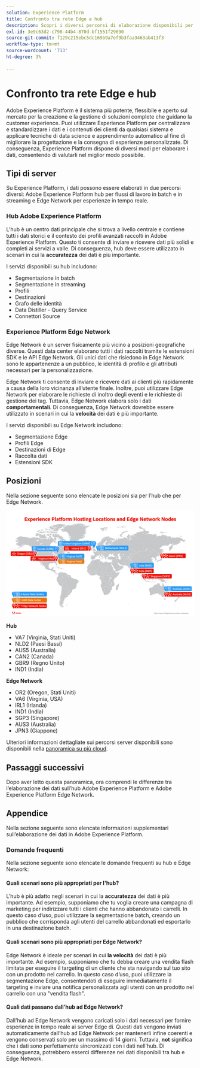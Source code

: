 ```yaml
---
solution: Experience Platform
title: Confronto tra rete Edge e hub
description: Scopri i diversi percorsi di elaborazione disponibili per Adobe Experience Platform.
exl-id: 3e9c63d2-c798-44b4-870d-bf1551f29690
source-git-commit: f129c215ebc5dc169b9a7ef9b3faa3463ab413f3
workflow-type: tm+mt
source-wordcount: '713'
ht-degree: 3%

---
```


# Confronto tra rete Edge e hub

Adobe Experience Platform è il sistema più potente, flessibile e aperto sul mercato per la creazione e la gestione di soluzioni complete che guidano la customer experience. Puoi utilizzare Experience Platform per centralizzare e standardizzare i dati e i contenuti dei clienti da qualsiasi sistema e applicare tecniche di data science e apprendimento automatico al fine di migliorare la progettazione e la consegna di esperienze personalizzate. Di conseguenza, Experience Platform dispone di diversi modi per elaborare i dati, consentendo di valutarli nel miglior modo possibile.

## Tipi di server

Su Experience Platform, i dati possono essere elaborati in due percorsi diversi: Adobe Experience Platform hub per flussi di lavoro in batch e in streaming e Edge Network per esperienze in tempo reale.

### Hub Adobe Experience Platform

L’hub è un centro dati principale che si trova a livello centrale e contiene tutti i dati storici e il contesto dei profili avanzati raccolti in Adobe Experience Platform. Questo ti consente di inviare e ricevere dati più solidi e completi ai servizi a valle. Di conseguenza, hub deve essere utilizzato in scenari in cui la **accuratezza** dei dati è più importante.

I servizi disponibili su hub includono:

- Segmentazione in batch
- Segmentazione in streaming
- Profili
- Destinazioni
- Grafo delle identità
- Data Distiller - Query Service
- Connettori Source

### Experience Platform Edge Network

Edge Network è un server fisicamente più vicino a posizioni geografiche diverse. Questi data center elaborano tutti i dati raccolti tramite le estensioni SDK e le API Edge Network. Gli unici dati che risiedono in Edge Network sono le appartenenze a un pubblico, le identità di profilo e gli attributi necessari per la personalizzazione.

Edge Network ti consente di inviare e ricevere dati ai clienti più rapidamente a causa della loro vicinanza all’utente finale. Inoltre, puoi utilizzare Edge Network per elaborare le richieste di inoltro degli eventi e le richieste di gestione dei tag. Tuttavia, Edge Network elabora solo i dati **comportamentali**. Di conseguenza, Edge Network dovrebbe essere utilizzato in scenari in cui la **velocità** dei dati è più importante.

I servizi disponibili su Edge Network includono:

- Segmentazione Edge
- Profili Edge
- Destinazioni di Edge
- Raccolta dati
- Estensioni SDK

## Posizioni

Nella sezione seguente sono elencate le posizioni sia per l’hub che per Edge Network.

![Diagramma che elenca le diverse posizioni per i server hub e Edge Network.](./images/servers/platform-server-locations.png)

**Hub**

- VA7 (Virginia, Stati Uniti)
- NLD2 (Paesi Bassi)
- AUS5 (Australia)
- CAN2 (Canada)
- GBR9 (Regno Unito)
- IND1 (India)

**Edge Network**

- OR2 (Oregon, Stati Uniti)
- VA6 (Virginia, USA)
- IRL1 (Irlanda)
- IND1 (India)
- SGP3 (Singapore)
- AUS3 (Australia)
- JPN3 (Giappone)

Ulteriori informazioni dettagliate sui percorsi server disponibili sono disponibili nella [panoramica su più cloud](./multi-cloud.md#available-cloud-regions).

## Passaggi successivi

Dopo aver letto questa panoramica, ora comprendi le differenze tra l’elaborazione dei dati sull’hub Adobe Experience Platform e Adobe Experience Platform Edge Network.

## Appendice

Nella sezione seguente sono elencate informazioni supplementari sull’elaborazione dei dati in Adobe Experience Platform.

### Domande frequenti

Nella sezione seguente sono elencate le domande frequenti su hub e Edge Network:

#### Quali scenari sono più appropriati per l&#39;hub?

L&#39;hub è più adatto negli scenari in cui la **accuratezza** dei dati è più importante. Ad esempio, supponiamo che tu voglia creare una campagna di marketing per indirizzare tutti i clienti che hanno abbandonato i carrelli. In questo caso d’uso, puoi utilizzare la segmentazione batch, creando un pubblico che corrisponda agli utenti del carrello abbandonati ed esportarlo in una destinazione batch.

#### Quali scenari sono più appropriati per Edge Network?

Edge Network è ideale per scenari in cui **la velocità** dei dati è più importante. Ad esempio, supponiamo che tu debba creare una vendita flash limitata per eseguire il targeting di un cliente che sta navigando sul tuo sito con un prodotto nel carrello. In questo caso d’uso, puoi utilizzare la segmentazione Edge, consentendoti di eseguire immediatamente il targeting e inviare una notifica personalizzata agli utenti con un prodotto nel carrello con una &quot;vendita flash&quot;.

#### Quali dati passano dall’hub ad Edge Network?

Dall’hub ad Edge Network vengono caricati solo i dati necessari per fornire esperienze in tempo reale ai server Edge di. Questi dati vengono inviati automaticamente dall’hub ad Edge Network per mantenerli infine coerenti e vengono conservati solo per un massimo di 14 giorni. Tuttavia, **not** significa che i dati sono perfettamente sincronizzati con i dati nell&#39;hub. Di conseguenza, potrebbero esserci differenze nei dati disponibili tra hub e Edge Network.
